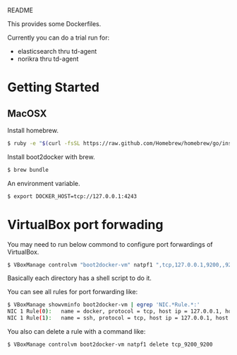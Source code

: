 README

This provides some Dockerfiles.

Currently you can do a trial run for:

- elasticsearch thru td-agent
- norikra thru td-agent


# Getting Started
## MacOSX

Install homebrew.
```bash
$ ruby -e "$(curl -fsSL https://raw.github.com/Homebrew/homebrew/go/install)"
```

Install boot2docker with brew.
```bash
$ brew bundle
```

An environment variable.
```bash
$ export DOCKER_HOST=tcp://127.0.0.1:4243
```


# VirtualBox port forwading
You may need to run below commond to configure port forwardings of VirtualBox.
```bash
$ VBoxManage controlvm "boot2docker-vm" natpf1 ",tcp,127.0.0.1,9200,,9200"
```

Basically each directory has a shell script to do it.

You can see all rules for port forwarding like:
```bash
$ VBoxManage showvminfo boot2docker-vm | egrep 'NIC.*Rule.*:'
NIC 1 Rule(0):   name = docker, protocol = tcp, host ip = 127.0.0.1, host port = 4243, guest ip = , guest port = 4243
NIC 1 Rule(1):   name = ssh, protocol = tcp, host ip = 127.0.0.1, host port = 2022, guest ip = , guest port = 22
```

You also can delete a rule with a command like:
```bash
$ VBoxManage controlvm boot2docker-vm natpf1 delete tcp_9200_9200
```

